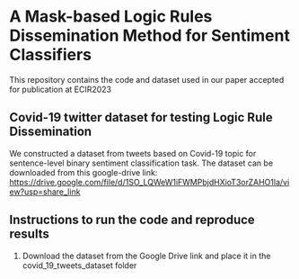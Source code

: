 # A Mask-based Logic Rules Dissemination Method for Sentiment Classifiers
This repository contains the code and dataset used in our paper accepted for publication at ECIR2023

## Covid-19 twitter dataset for testing Logic Rule Dissemination
We constructed a dataset from tweets based on Covid-19 topic for sentence-level binary sentiment classification task. The dataset can be downloaded from this google-drive link: https://drive.google.com/file/d/1SO_LQWeW1iFWMPbjdHXioT3orZAHO1la/view?usp=share_link

## Instructions to run the code and reproduce results

1) Download the dataset from the Google Drive link and place it in the covid_19_tweets_dataset folder

